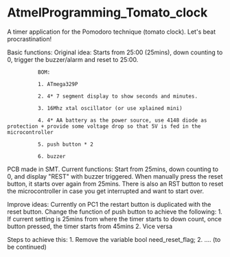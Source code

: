 # AtmelProgramming_Tomato_clock
A timer application for the Pomodoro technique (tomato clock). Let's beat procrastination!

Basic functions: 
Original idea: Starts from 25:00 (25mins), down counting to 0, trigger the buzzer/alarm and reset to 25:00. 
              
              BOM:
              
              1. ATmega329P
              
              2. 4* 7 segment display to show seconds and minutes. 
              
              3. 16Mhz xtal oscillator (or use xplained mini)
              
              4. 4* AA battery as the power source, use 4148 diode as protection + provide some voltage drop so that 5V is fed in the microcontroller
              
              5. push button * 2
              
              6. buzzer
              
PCB made in SMT. Current functions: 
    Start from 25mins, down counting to 0, and display "REST" with buzzer triggered. 
    When manually press the reset button, it starts over again from 25mins. 
    There is also an RST button to reset the microcontroller in case you get interrupted and want to start over. 


Improve ideas: 
  Currently on PC1 the restart button is duplicated with the reset button. Change the function of push button to achieve the following: 
      1. If current setting is 25mins from where the timer starts to down count, once button pressed, the timer starts from 45mins 
      2. Vice versa 
      
  Steps to achieve this: 
    1. Remove the variable bool need_reset_flag;
    2. .... (to be continued)
